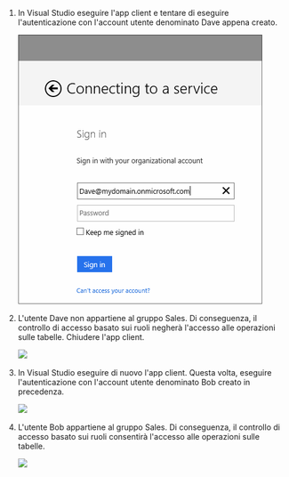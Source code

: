 1.  In Visual Studio eseguire l'app client e tentare di eseguire l'autenticazione con l'account utente denominato Dave appena creato.

    ![](./media/mobile-services-aad-rbac-test-app/dave-login.png)

2.  L'utente Dave non appartiene al gruppo Sales. Di conseguenza, il controllo di accesso basato sui ruoli negherà l'accesso alle operazioni sulle tabelle. Chiudere l'app client.

    ![][1]

3.  In Visual Studio eseguire di nuovo l'app client. Questa volta, eseguire l'autenticazione con l'account utente denominato Bob creato in precedenza.

    ![][2]

4.  L'utente Bob appartiene al gruppo Sales. Di conseguenza, il controllo di accesso basato sui ruoli consentirà l'accesso alle operazioni sulle tabelle.

    ![][3]

   
  [1]: ./media/mobile-services-aad-rbac-test-app/unauthorized.png
  [2]: ./media/mobile-services-aad-rbac-test-app/bob-login.png
  [3]: ./media/mobile-services-aad-rbac-test-app/success.png
